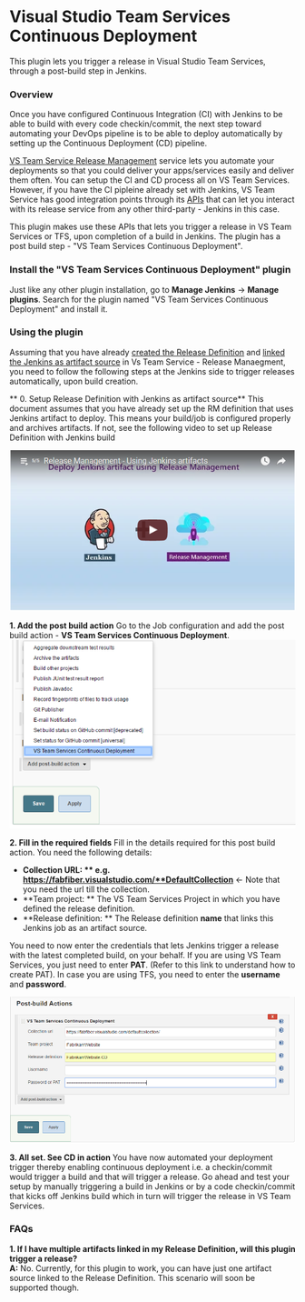 # Visual Studio Team Services Continuous Deployment

This plugin lets you trigger a release in Visual Studio Team Services, through a post-build step in Jenkins.

### Overview
Once you have configured Continuous Integration (CI) with Jenkins to be able to build with every code checkin/commit, the next step toward automating your DevOps pipeline is to be able to deploy automatically by setting up the Continuous Deployment (CD) pipeline.

[VS Team Service Release Management](https://www.visualstudio.com/features/release-management-vs) service lets you automate your deployments so that you could deliver your apps/services easily and deliver them often. You can setup the CI and CD process all on VS Team Services. However, if you have the CI pipleine already set with Jenkins, VS Team Service has good integration points through its [APIs](https://www.visualstudio.com/integrate/api/overview#Releasepreview) that can let you interact with its release service from any other third-party - Jenkins in this case.

This plugin makes use these APIs that lets you trigger a release in VS Team Services or TFS, upon completion of a build in Jenkins. The plugin has a post build step - "VS Team Services Continuous Deployment".

### Install the "VS Team Services Continuous Deployment" plugin

Just like any other plugin installation, go to **Manage Jenkins** -> **Manage plugins**. Search for the plugin named "VS Team Services Continuous Deployment"  and install it.

### Using the plugin

Assuming that you have already [created the Release Definition](https://www.visualstudio.com/en-us/docs/release/author-release-definition/more-release-definition) and [linked the Jenkins as artifact source](https://www.visualstudio.com/en-us/docs/release/author-release-definition/understanding-artifacts#jenkins) in Vs Team Service - Release Manaegment, you need to follow the following steps at the Jenkins side to trigger releases automatically, upon build creation.

** 0. Setup Release Definition with Jenkins as artifact source**
This document assumes that you have already set up the RM definition that uses Jenkins artifact to deploy. This means your build/job is configured properly and archives artifacts. If not, see the following video to set up Release Definition with Jenkins build

[![Release Jenkins artifact](screenshots/rmWithJenkins-YT.png)](https://www.youtube.com/watch?v=ZC4hWYqdP_o&index=5&list=PLP3SfFPBD6cTJ2Jp5cHvjQ3flrbwQu-nN)


**1. Add the post build action**
Go to the Job configuration and add the post build action - **VS Team Services Continuous Deployment**.
![Add post build action](screenshots/addPostBuildAction.png)

**2. Fill in the required fields**
Fill in the details required for this post build action. You need the following details:
* **Collection URL: ** e.g. https://fabfiber.visualstudio.com/**DefaultCollection** <- Note that you need the url till the collection.
* **Team project: ** The VS Team Services Project in which you have defined the release definition.
* **Release definition: ** The Release definition **name** that links this Jenkins job as an artifact source.

You need to now enter the credentials that lets Jenkins trigger a release with the latest completed build, on your behalf. If you are using VS Team Services, you just need to enter **PAT**. (Refer to this link to understand how to create PAT). In case you are using TFS, you need to enter the **username** and **password**.

![Add post build action](screenshots/fillFieldsForPostBuildAction.png)

**3. All set. See CD in action**
You have now automated your deployment trigger thereby enabling continuous deployment i.e. a checkin/commit would trigger a build and that will trigger a release.
Go ahead and test your setup by manually triggering a build in Jenkins or by a code checkin/commit that kicks off Jenkins build which in turn will trigger the release in VS Team Services.

### FAQs
**1. If I have multiple artifacts linked in my Release Definition, will this plugin trigger a release?** <br>
**A:** No. Currently, for this plugin to work, you can have just one artifact source linked to the Release Definition. This scenario will soon be supported though.
